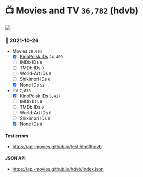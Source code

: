 # :tv: Movies and TV `36,782` (hdvb)

<a href="https://API-Movies.github.io"><img src="https://API-Movies.github.io/banner.png?cache"></a>

### :date: 2021-10-26
- Movies `28,904`
  - [x] <a href="https://API-Movies.github.io/hdvb/movie_kinopoisk_ids.json">KinoPoisk IDs</a> `24,409`
  - [ ] IMDb IDs `0`
  - [ ] TMDb IDs `0`
  - [ ] World-Art IDs `0`
  - [ ] Shikimori IDs `0`
  - [x] None IDs `52`
- TV `7,878`
  - [x] <a href="https://API-Movies.github.io/hdvb/tv_kinopoisk_ids.json">KinoPoisk IDs</a> `5,417`
  - [ ] IMDb IDs `0`
  - [ ] TMDb IDs `0`
  - [ ] World-Art IDs `0`
  - [ ] Shikimori IDs `0`
  - [x] None IDs `9`
#### Test errors
- <a href='https://api-movies.github.io/test.html#hdvb'>https://api-movies.github.io/test.html#hdvb</a>
#### JSON API
- <a href='https://api-movies.github.io/hdvb/index.json'>https://api-movies.github.io/hdvb/index.json</a>
